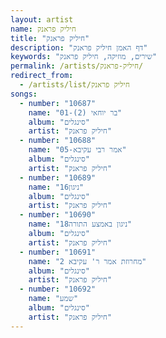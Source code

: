 ```yaml
---
layout: artist
name: חיליק פראנק
title: "חיליק פראנק"
description: "דף האמן חיליק פראנק"
keywords: "שירים, מוזיקה, חיליק פראנק"
permalink: /artists/חיליק-פראנק/
redirect_from:
  - /artists/list/חיליק פראנק
songs:
  - number: "10687"
    name: "01-בר יוחאי (2)"
    album: "סינגלים"
    artist: "חיליק פראנק"
  - number: "10688"
    name: "05-אמר רבי עקיבא"
    album: "סינגלים"
    artist: "חיליק פראנק"
  - number: "10689"
    name: "16ניגון"
    album: "סינגלים"
    artist: "חיליק פראנק"
  - number: "10690"
    name: "18ניגון באמצע התורה"
    album: "סינגלים"
    artist: "חיליק פראנק"
  - number: "10691"
    name: "2 מחרוזת אמר ר' עקיבא"
    album: "סינגלים"
    artist: "חיליק פראנק"
  - number: "10692"
    name: "שמע"
    album: "סינגלים"
    artist: "חיליק פראנק"
---
```

